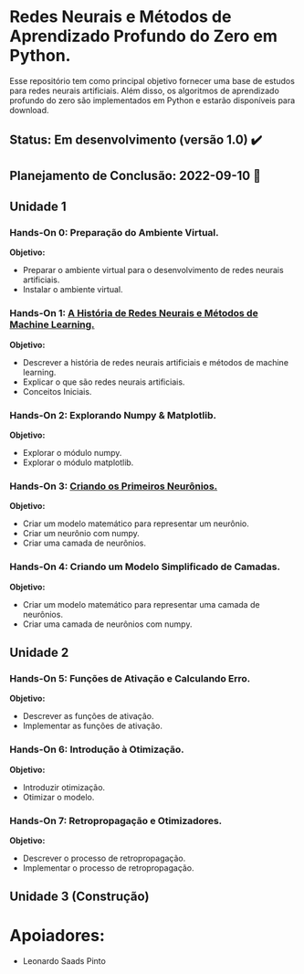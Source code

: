 # **Redes Neurais e Métodos de Aprendizado Profundo do Zero em Python.**

Esse repositório tem como principal objetivo fornecer uma base de estudos para redes neurais artificiais. Além disso, os algoritmos de aprendizado profundo do zero são implementados em Python e estarão disponíveis para download.

## Status: Em desenvolvimento (versão 1.0) ✔️
## Planejamento de Conclusão: 2022-09-10 📅

## Unidade 1

### **Hands-On 0: Preparação do Ambiente Virtual.**

**Objetivo:**

- Preparar o ambiente virtual para o desenvolvimento de redes neurais artificiais.
- Instalar o ambiente virtual.

### **Hands-On 1: [A História de Redes Neurais e Métodos de Machine Learning.](/Unidade%201/Hands-On_01.ipynb)**

**Objetivo:**

- Descrever a história de redes neurais artificiais e métodos de machine learning.
- Explicar o que são redes neurais artificiais.
- Conceitos Iniciais.

### **Hands-On 2: Explorando Numpy & Matplotlib.**

**Objetivo:**

- Explorar o módulo numpy.
- Explorar o módulo matplotlib.

### **Hands-On 3: [Criando os Primeiros Neurônios.](/Unidade%201/Hands-On_03.ipynb)**

**Objetivo:**

- Criar um modelo matemático para representar um neurônio.
- Criar um neurônio com numpy.
- Criar uma camada de neurônios.

### **Hands-On 4: Criando um Modelo Simplificado de Camadas.**

**Objetivo:**

- Criar um modelo matemático para representar uma camada de neurônios.
- Criar uma camada de neurônios com numpy.

## Unidade 2

### **Hands-On 5: Funções de Ativação e Calculando Erro.**

**Objetivo:**

- Descrever as funções de ativação.
- Implementar as funções de ativação.

### **Hands-On 6: Introdução à Otimização.**

**Objetivo:**

- Introduzir otimização.
- Otimizar o modelo.

### **Hands-On 7: Retropropagação e Otimizadores.**

**Objetivo:**

- Descrever o processo de retropropagação.
- Implementar o processo de retropropagação.

## Unidade 3 (Construção)


# Apoiadores:

 - Leonardo Saads Pinto